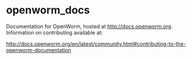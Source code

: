# openworm_docs

Documentation for OpenWorm, hosted at http://docs.openworm.org.  Information on contributing available at:

http://docs.openworm.org/en/latest/community.html#contributing-to-the-openworm-documentation

